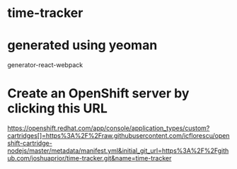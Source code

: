 # time-tracker

# generated using yeoman
generator-react-webpack

# Create an OpenShift server by clicking this URL
https://openshift.redhat.com/app/console/application_types/custom?cartridges[]=https%3A%2F%2Fraw.githubusercontent.com/icflorescu/openshift-cartridge-nodejs/master/metadata/manifest.yml&initial_git_url=https%3A%2F%2Fgithub.com/joshuaprior/time-tracker.git&name=time-tracker
